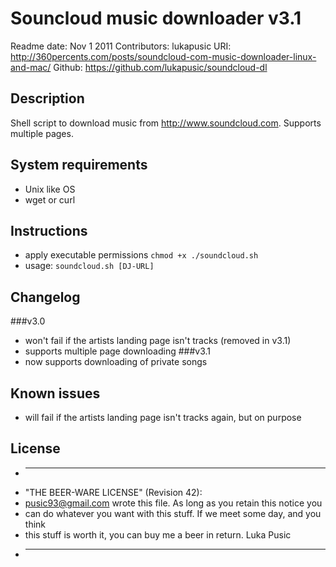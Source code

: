 # Souncloud music downloader v3.1

Readme date: Nov 1 2011
Contributors: lukapusic
URI: http://360percents.com/posts/soundcloud-com-music-downloader-linux-and-mac/
Github: https://github.com/lukapusic/soundcloud-dl

## Description
Shell script to download music from http://www.soundcloud.com.
Supports multiple pages.

## System requirements
* Unix like OS
* wget or curl

## Instructions
* apply executable permissions ```chmod +x ./soundcloud.sh```
* usage: ```soundcloud.sh [DJ-URL]```

## Changelog
###v3.0
* won't fail if the artists landing page isn't tracks (removed in v3.1)
* supports multiple page downloading
###v3.1
* now supports downloading of private songs

## Known issues
* will fail if the artists landing page isn't tracks again, but on purpose

## License
* ----------------------------------------------------------------------------
* "THE BEER-WARE LICENSE" (Revision 42):
* <pusic93@gmail.com> wrote this file. As long as you retain this notice you
* can do whatever you want with this stuff. If we meet some day, and you think
* this stuff is worth it, you can buy me a beer in return. Luka Pusic
* ----------------------------------------------------------------------------

